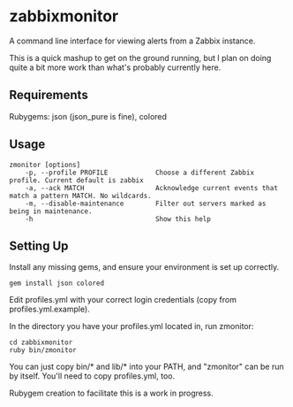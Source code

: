 # zabbixmonitor

A command line interface for viewing alerts from a Zabbix instance.

This is a quick mashup to get on the ground running, but I plan on doing quite
a bit more work than what's probably currently here.

## Requirements
Rubygems: json (json_pure is fine), colored

## Usage
    zmonitor [options]
        -p, --profile PROFILE            Choose a different Zabbix profile. Current default is zabbix
        -a, --ack MATCH                  Acknowledge current events that match a pattern MATCH. No wildcards.
        -m, --disable-maintenance        Filter out servers marked as being in maintenance.
        -h                               Show this help

## Setting Up

Install any missing gems, and ensure your environment is set up correctly.

    gem install json colored

Edit profiles.yml with your correct login credentials (copy from profiles.yml.example).

In the directory you have your profiles.yml located in, run zmonitor:

    cd zabbixmonitor
    ruby bin/zmonitor

You can just copy bin/* and lib/* into your PATH, and "zmonitor" can be run by itself. You'll need to copy profiles.yml, too.

Rubygem creation to facilitate this is a work in progress.